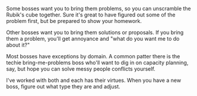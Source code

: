 <!--
.. title: Bring Me Problem Boss, Bring Me Solution Boss
.. slug: problem-or-solution-boss
.. date: 2023-10-07 12:16:34 UTC-07:00
.. tags: 
.. category: 
.. link: 
.. description: 
.. type: text
-->

Some bosses want you to bring them problems, so you can unscramble
the Rubik's cube together. Sure it's great to have figured out some
of the problem first, but be prepared to show your homework.

Other bosses want you to bring them solutions or proposals. If you
bring them a problem, you'll get annoyance and "what do you want
me to do about it?"

Most bosses have exceptions by domain. A common patter there is the
techie bring-me-problems boss who'll want to dig in on capacity
planning, say, but hope you can solve messy people conflicts yourself.

I've worked with both and each has their virtues. When you have a new
boss, figure out what type they are and adjust.